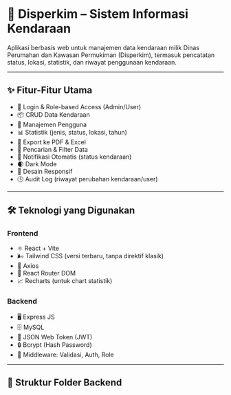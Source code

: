 # 🚗 Disperkim – Sistem Informasi Kendaraan

Aplikasi berbasis web untuk manajemen data kendaraan milik Dinas Perumahan dan Kawasan Permukiman (Disperkim), termasuk pencatatan status, lokasi, statistik, dan riwayat penggunaan kendaraan.

---

## ✨ Fitur-Fitur Utama

- 🔐 Login & Role-based Access (Admin/User)
- 📦 CRUD Data Kendaraan
- 👥 Manajemen Pengguna
- 📊 Statistik (jenis, status, lokasi, tahun)
- 📁 Export ke PDF & Excel
- 🔎 Pencarian & Filter Data
- 🔔 Notifikasi Otomatis (status kendaraan)
- 🌒 Dark Mode
- 📱 Desain Responsif
- 🕓 Audit Log (riwayat perubahan kendaraan/user)

---

## 🛠️ Teknologi yang Digunakan

### Frontend
- ⚛️ React + Vite
- 🌬 Tailwind CSS (versi terbaru, tanpa direktif klasik)
- 🔄 Axios
- 🔐 React Router DOM
- 📈 Recharts (untuk chart statistik)

### Backend
- 🖥️ Express JS
- 🗄️ MySQL
- 🔐 JSON Web Token (JWT)
- 🔒 Bcrypt (Hash Password)
- 🧱 Middleware: Validasi, Auth, Role

---

## 📁 Struktur Folder Backend

